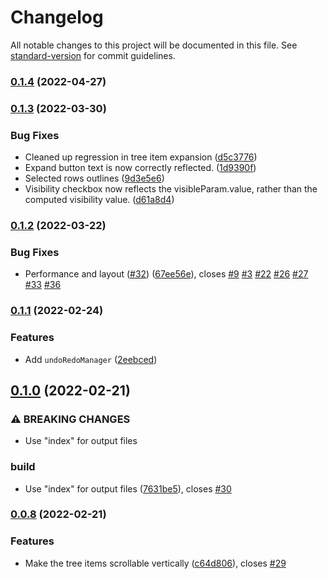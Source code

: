# Changelog

All notable changes to this project will be documented in this file. See [standard-version](https://github.com/conventional-changelog/standard-version) for commit guidelines.

### [0.1.4](https://github.com/ZeaInc/zea-tree-view/compare/v0.1.3...v0.1.4) (2022-04-27)

### [0.1.3](https://github.com/ZeaInc/zea-tree-view/compare/v0.1.2...v0.1.3) (2022-03-30)

### Bug Fixes

- Cleaned up regression in tree item expansion ([d5c3776](https://github.com/ZeaInc/zea-tree-view/commit/d5c37760074130338fd8d0890ca5121369524099))
- Expand button text is now correctly reflected. ([1d9390f](https://github.com/ZeaInc/zea-tree-view/commit/1d9390fce3f5d0de770da6ca752abf1756ed3168))
- Selected rows outlines ([9d3e5e6](https://github.com/ZeaInc/zea-tree-view/commit/9d3e5e6c9db69381c8b1a7c1ba8418809b00e39c))
- Visibility checkbox now reflects the visibleParam.value, rather than the computed visibility value. ([d61a8d4](https://github.com/ZeaInc/zea-tree-view/commit/d61a8d4fe6e3c239ff1401c391a6e5bc6bdbc085))

### [0.1.2](https://github.com/ZeaInc/zea-tree-view/compare/v0.1.1...v0.1.2) (2022-03-22)

### Bug Fixes

- Performance and layout ([#32](https://github.com/ZeaInc/zea-tree-view/issues/32)) ([67ee56e](https://github.com/ZeaInc/zea-tree-view/commit/67ee56e4eeda328dbd0e274d306cc65e727d21a6)), closes [#9](https://github.com/ZeaInc/zea-tree-view/issues/9) [#3](https://github.com/ZeaInc/zea-tree-view/issues/3) [#22](https://github.com/ZeaInc/zea-tree-view/issues/22) [#26](https://github.com/ZeaInc/zea-tree-view/issues/26) [#27](https://github.com/ZeaInc/zea-tree-view/issues/27) [#33](https://github.com/ZeaInc/zea-tree-view/issues/33) [#36](https://github.com/ZeaInc/zea-tree-view/issues/36)

### [0.1.1](https://github.com/ZeaInc/zea-tree-view/compare/v0.1.0...v0.1.1) (2022-02-24)

### Features

- Add `undoRedoManager` ([2eebced](https://github.com/ZeaInc/zea-tree-view/commit/2eebcedfbb807cacc7d56d800cef34b497557b1a))

## [0.1.0](https://github.com/ZeaInc/zea-tree-view/compare/v0.0.8...v0.1.0) (2022-02-21)

### ⚠ BREAKING CHANGES

- Use "index" for output files

### build

- Use "index" for output files ([7631be5](https://github.com/ZeaInc/zea-tree-view/commit/7631be53068b022519556fdadc67b32f31c1c1f4)), closes [#30](https://github.com/ZeaInc/zea-tree-view/issues/30)

### [0.0.8](https://github.com/ZeaInc/zea-tree-view/compare/v0.0.7...v0.0.8) (2022-02-21)

### Features

- Make the tree items scrollable vertically ([c64d806](https://github.com/ZeaInc/zea-tree-view/commit/c64d806b183348078b999122eba32eccecaeb042)), closes [#29](https://github.com/ZeaInc/zea-tree-view/issues/29)
